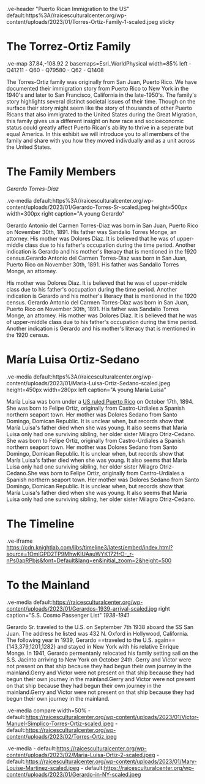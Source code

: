 .ve-header "Puerto Rican Immigration to the US" default:https%3A//raicesculturalcenter.org/wp-content/uploads/2023/01/Torres-Ortiz-Family-1-scaled.jpeg sticky 


# The Torrez-Ortiz Family 

.ve-map 37.84,-108.92 2 basemaps=Esri_WorldPhysical width=85% left 
    - Q41211
    - Q60
    - Q79580
    - Q62
    - Q1408
 
The Torres-Ortiz family was originally from San Juan, Puerto Rico. We have documented their immigration story from Puerto Rico to New York in the 1940's and later to San Francisco, California in the late-1950's. The family's story highlights several distinct societal issues of their time. Though on the surface their story might seem like the story of thousands of other Puerto Ricans that also immigrated to the United States during the Great Migration, this family gives us a different insight on how race and socioeconomic status could greatly affect Puerto Rican's ability to thrive in a seperate but equal America. In this exhibit we will introduce you to all members of the family and share with you how they moved indivdually and as a unit across the United States. 
 

    
   


# The Family Members

*Gerardo Torres-Diaz*

.ve-media default:https%3A//raicesculturalcenter.org/wp-content/uploads/2023/01/Gerardo-Torres-Sr-scaled.jpeg height=500px width=300px right caption="A young Gerardo"

Gerardo Antonio del Carmen Torres-Diaz was born in San Juan, Puerto Rico on November 30th, 1891. His father was Sandalio Torres Monge, an attorney. His mother was Dolores Diaz. It is believed that he was of upper-middle class due to his father's occupation during the time period. Another indication is Gerardo and his mother's literacy that is mentioned in the 1920 census.Gerardo Antonio del Carmen Torres-Diaz was born in San Juan, Puerto Rico on November 30th, 1891. His father was Sandalio Torres Monge, an attorney. 


His mother was Dolores Diaz. It is believed that he was of upper-middle class due to his father's occupation during the time period. Another indication is Gerardo and his mother's literacy that is mentioned in the 1920 census. Gerardo Antonio del Carmen Torres-Diaz was born in San Juan, Puerto Rico on November 30th, 1891. His father was Sandalio Torres Monge, an attorney. His mother was Dolores Diaz. It is believed that he was of upper-middle class due to his father's occupation during the time period. Another indication is Gerardo and his mother's literacy that is mentioned in the 1920 census.


# María Luisa Ortiz-Sedano

.ve-media default:https%3A//raicesculturalcenter.org/wp-content/uploads/2023/01/Maria-Luisa-Ortiz-Sedano-scaled.jpeg height=450px width=280px left caption="A young María Luisa" 

María Luisa was born under a [US ruled Puerto Rico](https://en.wikipedia.org/wiki/Spanish%E2%80%93American_War) on October 17th, 1894. She was born to Felipe Ortiz, originally from Castro-Urdiales a Spanish northern seaport town. Her mother was Dolores Sedano from Santo Domingo, Domican Republic. It is unclear when, but records show that María Luisa's father died when she was young. It also seems that María Luisa only had one surviving sibling, her older sister Milagro Otriz-Cedano. She was born to Felipe Ortiz, originally from Castro-Urdiales a Spanish northern seaport town. Her mother was Dolores Sedano from Santo Domingo, Domican Republic. It is unclear when, but records show that María Luisa's father died when she was young. It also seems that María Luisa only had one surviving sibling, her older sister Milagro Otriz-Cedano.She was born to Felipe Ortiz, originally from Castro-Urdiales a Spanish northern seaport town. Her mother was Dolores Sedano from Santo Domingo, Domican Republic. It is unclear when, but records show that María Luisa's father died when she was young. It also seems that María Luisa only had one surviving sibling, her older sister Milagro Otriz-Cedano.

# The Timeline

.ve-iframe https://cdn.knightlab.com/libs/timeline3/latest/embed/index.html?source=1OmlGPD2TP9MhwKIUAauWYK172frO-_r-nPs0apRPbjs&font=Default&lang=en&initial_zoom=2&height=500 







# To the Mainland

.ve-media default:https://raicesculturalcenter.org/wp-content/uploads/2023/01/Gerardos-1939-arrival-scaled.jpg  right caption="S.S. Cosmo Passenger List"
*1938-1941*


Gerardo Sr. traveled to the U.S. on September 7th 1938 aboard the SS San Juan. The address he listed was 432 N. Oxford in Hollywood, California. The following year in 1939, Gerardo ==traveled to the U.S. again=={143,379,1201,1282} and stayed in New York with his relative Enrique Monge. In 1941, Gerardo permentanly relocated his family setting sail on the S.S. Jacinto arriving to New York on October 24th. Gerry and Victor were not present on that ship because they had begun their own journey in the mainland.Gerry and Victor were not present on that ship because they had begun their own journey in the mainland.Gerry and Victor were not present on that ship because they had begun their own journey in the mainland.Gerry and Victor were not present on that ship because they had begun their own journey in the mainland.



.ve-media compare width=50%
    - default:https://raicesculturalcenter.org/wp-content/uploads/2023/01/Victor-Manuel-Simplico-Torres-Ortiz-scaled.jpeg
    - default:https://raicesculturalcenter.org/wp-content/uploads/2023/02/Torres-Ortiz.jpeg



.ve-media
    - default:https://raicesculturalcenter.org/wp-content/uploads/2023/02/Maria-Luisa-Ortiz-2-scaled.jpeg 
    - default:https://raicesculturalcenter.org/wp-content/uploads/2023/01/Mary-Louise-Martinez-scaled.jpeg
    - default:https://raicesculturalcenter.org/wp-content/uploads/2023/01/Gerardo-in-NY-scaled.jpeg



